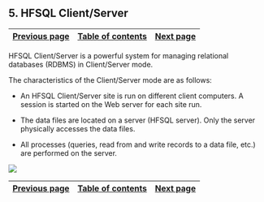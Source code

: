 
## 5. HFSQL Client/Server
			

| [Previous page](../Concepts_WB/1410087424.md) | [Table of contents](../Concepts_WB/1410087102.md) | [Next page](../Concepts_WB/1410087428.md) |
| --- | --- | --- |



<a name="NOTE1"></a>
<a name="NOTE1_1"></a>
HFSQL Client/Server is a powerful system for managing relational databases (RDBMS) in Client/Server mode.

The characteristics of the Client/Server mode are as follows:

- An HFSQL Client/Server site is run on different client computers. A session is started on the Web server for each site run.

- The data files are located on a server (HFSQL server). Only the server physically accesses the data files.

- All processes (queries, read from and write records to a data file, etc.) are performed on the server. 


![](https://doc.pcsoft.fr/en-US/images/image.awp?langid=3&name=WB-HFSQL-Client-Serveur.gif)


| [Previous page](../Concepts_WB/1410087424.md) | [Table of contents](../Concepts_WB/1410087102.md) | [Next page](../Concepts_WB/1410087428.md) |
| --- | --- | --- |




